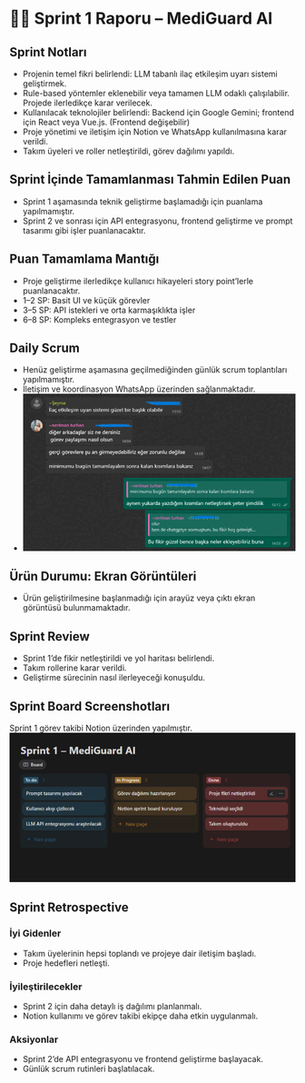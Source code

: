 # 🏃‍♂️ Sprint 1 Raporu – MediGuard AI

## Sprint Notları
- Projenin temel fikri belirlendi: LLM tabanlı ilaç etkileşim uyarı sistemi geliştirmek.
- Rule-based yöntemler eklenebilir veya tamamen LLM odaklı çalışılabilir. Projede ilerledikçe karar verilecek.
- Kullanılacak teknolojiler belirlendi: Backend için Google Gemini; frontend için React veya Vue.js. (Frontend değişebilir)
- Proje yönetimi ve iletişim için Notion ve WhatsApp kullanılmasına karar verildi.
- Takım üyeleri ve roller netleştirildi, görev dağılımı yapıldı.

## Sprint İçinde Tamamlanması Tahmin Edilen Puan
- Sprint 1 aşamasında teknik geliştirme başlamadığı için puanlama yapılmamıştır.
- Sprint 2 ve sonrası için API entegrasyonu, frontend geliştirme ve prompt tasarımı gibi işler puanlanacaktır.

## Puan Tamamlama Mantığı
- Proje geliştirme ilerledikçe kullanıcı hikayeleri story point’lerle puanlanacaktır.
- 1–2 SP: Basit UI ve küçük görevler
- 3–5 SP: API istekleri ve orta karmaşıklıkta işler
- 6–8 SP: Kompleks entegrasyon ve testler

## Daily Scrum
- Henüz geliştirme aşamasına geçilmediğinden günlük scrum toplantıları yapılmamıştır.
- İletişim ve koordinasyon WhatsApp üzerinden sağlanmaktadır.
- ![Daily Scrum Ekran Görüntüsü](Sprint1.12.PNG)

## Ürün Durumu: Ekran Görüntüleri
- Ürün geliştirilmesine başlanmadığı için arayüz veya çıktı ekran görüntüsü bulunmamaktadır.

## Sprint Review
- Sprint 1’de fikir netleştirildi ve yol haritası belirlendi.
- Takım rollerine karar verildi.
- Geliştirme sürecinin nasıl ilerleyeceği konuşuldu.

 ## Sprint Board Screenshotları
Sprint 1 görev takibi Notion üzerinden yapılmıştır.
![Sprint Board](Sprint1.13.PNG)

## Sprint Retrospective

### İyi Gidenler
- Takım üyelerinin hepsi toplandı ve projeye dair iletişim başladı.
- Proje hedefleri netleşti.

### İyileştirilecekler
- Sprint 2 için daha detaylı iş dağılımı planlanmalı.
- Notion kullanımı ve görev takibi ekipçe daha etkin uygulanmalı.

### Aksiyonlar
- Sprint 2’de API entegrasyonu ve frontend geliştirme başlayacak.
- Günlük scrum rutinleri başlatılacak.
